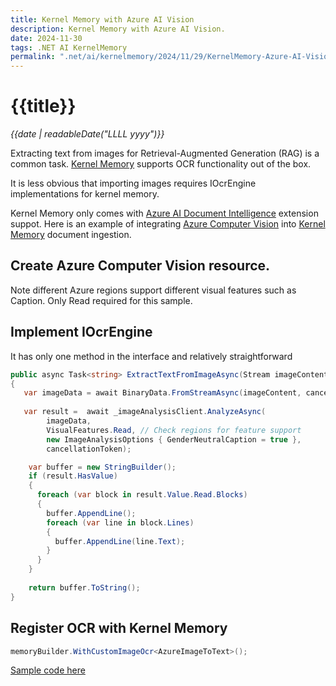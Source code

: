 ```yaml
---
title: Kernel Memory with Azure AI Vision
description: Kernel Memory with Azure AI Vision.
date: 2024-11-30
tags: .NET AI KernelMemory
permalink: ".net/ai/kernelmemory/2024/11/29/KernelMemory-Azure-AI-Vision.html"
---
```


# {{title}}

*{{date | readableDate("LLLL yyyy")}}*


Extracting text from images for Retrieval-Augmented Generation (RAG) is a common task. [Kernel Memory](https://github.com/microsoft/kernel-memory) supports OCR functionality out of the box. 

It is less obvious that importing images requires IOcrEngine implementations for kernel memory.

Kernel Memory only comes with [Azure AI Document Intelligence](https://azure.microsoft.com/products/ai-services/ai-document-intelligence) extension suppot. Here is an example of integrating [Azure Computer Vision](https://learn.microsoft.com/en-gb/azure/ai-services/computer-vision) into [Kernel Memory](https://github.com/microsoft/kernel-memory) document ingestion.


## Create Azure Computer Vision resource.
Note different Azure regions support different visual features such as Caption. Only Read required for this sample.

## Implement IOcrEngine
It has only one method in the interface and relatively straightforward
```csharp
public async Task<string> ExtractTextFromImageAsync(Stream imageContent, CancellationToken cancellationToken = default)
{
   var imageData = await BinaryData.FromStreamAsync(imageContent, cancellationToken);
        
   var result =  await _imageAnalysisClient.AnalyzeAsync(
        imageData,
        VisualFeatures.Read, // Check regions for feature support
        new ImageAnalysisOptions { GenderNeutralCaption = true },
        cancellationToken);

    var buffer = new StringBuilder();
    if (result.HasValue)
    {
      foreach (var block in result.Value.Read.Blocks)
      {
        buffer.AppendLine();
        foreach (var line in block.Lines)
        {
          buffer.AppendLine(line.Text);
        }
      }
    }
        
    return buffer.ToString();
}
```

## Register OCR with Kernel Memory
```csharp
memoryBuilder.WithCustomImageOcr<AzureImageToText>();
```

[Sample code here](https://github.com/StormHub/stormhub/tree/main/resources/2024-11-30/ConsoleApp)
